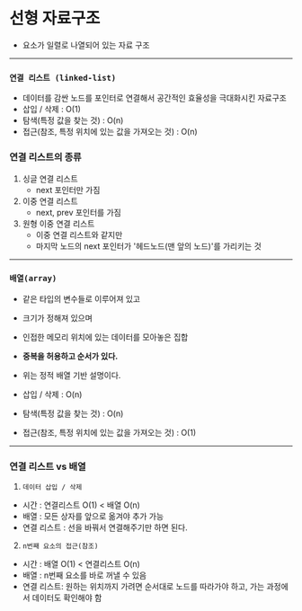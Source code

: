 # 선형 자료구조 
- 요소가 일렬로 나열되어 있는 자료 구조

---

### `연결 리스트 (linked-list)`
- 데이터를 감싼 노드를 포인터로 연결해서 공간적인 효율성을 극대화시킨 자료구조
- 삽입 / 삭제 : O(1)
- 탐색(특정 값을 찾는 것) : O(n)
- 접근(참조, 특정 위치에 있는 값을 가져오는 것) : O(n)

### 연결 리스트의 종류
1. 싱글 연결 리스트  
    - next 포인터만 가짐
2. 이중 연결 리스트
    - next, prev 포인터를 가짐
3. 원형 이중 연결 리스트
    - 이중 연결 리스트와 같지만
    - 마지막 노드의 next 포인터가 '헤드노드(맨 앞의 노드)'를 가리키는 것

---

### `배열(array)`
- 같은 타입의 변수들로 이루어져 있고
- 크기가 정해져 있으며
- 인접한 메모리 위치에 있는 데이터를 모아놓은 집합
- **중복을 허용하고 순서가 있다.**

- 위는 정적 배열 기반 설명이다.
- 삽입 / 삭제 : O(n)
- 탐색(특정 값을 찾는 것) : O(n)
- 접근(참조, 특정 위치에 있는 값을 가져오는 것) : O(1)

---

### 연결 리스트 vs 배열
1. `데이터 삽입 / 삭제`
- 시간 : 연결리스트 O(1) < 배열 O(n)
- 배열 : 모든 상자를 앞으로 옮겨야 추가 가능
- 연결 리스트 : 선을 바꿔서 연결해주기만 하면 된다.

2. `n번째 요소의 접근(참조)`
- 시간 : 배열 O(1) < 연결리스트 O(n)
- 배열 : n번째 요소를 바로 꺼낼 수 있음
- 연결 리스트: 원하는 위치까지 가려면 순서대로 노드를 따라가야 하고, 가는 과정에서 데이터도 확인해야 함